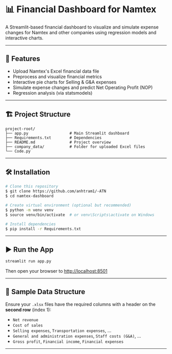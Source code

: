 # 📊 Financial Dashboard for Namtex

A Streamlit-based financial dashboard to visualize and simulate expense changes for Namtex and other companies using regression models and interactive charts.

---

## 🚀 Features
- Upload Namtex's Excel financial data file
- Preprocess and visualize financial metrics
- Interactive pie charts for Selling & G&A expenses
- Simulate expense changes and predict Net Operating Profit (NOP)
- Regression analysis (via statsmodels)

---

## 🏗️ Project Structure
```
project-root/
├── app.py                  # Main Streamlit dashboard
├── Requirements.txt        # Dependencies
├── README.md               # Project overview
├── company_data/           # Folder for uploaded Excel files
└── Code.py        
```

---

## 🛠️ Installation
```bash
# Clone this repository
$ git clone https://github.com/anhtram1/-ATN 
$ cd namtex-dashboard

# Create virtual environment (optional but recommended)
$ python -m venv venv
$ source venv/bin/activate  # or venv\Scripts\activate on Windows

# Install dependencies
$ pip install -r Requirements.txt
```

---

## ▶️ Run the App
```bash
streamlit run app.py
```

Then open your browser to [http://localhost:8501](http://localhost:8501)

---

## 📁 Sample Data Structure
Ensure your `.xlsx` files have the required columns with a header on the **second row** (index 1):

- `Net revenue`
- `Cost of sales`
- `Selling expenses`, `Transportation expenses`, ...
- `General and administration expenses`, `Staff costs (G&A)`, ...
- `Gross profit`, `Financial income`, `Financial expenses`

---



